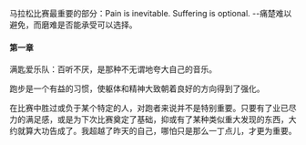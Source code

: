 马拉松比赛最重要的部分：Pain is inevitable. Suffering is optional. --痛楚难以避免，而磨难是否能承受可以选择。

#### 第一章

满匙爱乐队：百听不厌，是那种不无谓地夸大自己的音乐。

跑步是一个有益的习惯，使躯体和精神大致朝着良好的方向得到了强化。

在比赛中胜过或负于某个特定的人，对跑者来说并不是特别重要。只要有了业已尽力的满足感，或是为下次比赛奠定了基础，抑或有了某种类似重大发现的东西，大约就算大功告成了。我超越了昨天的自己，哪怕只是那么一丁点儿，才更为重要。